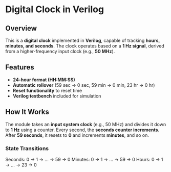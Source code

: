 # Digital Clock in Verilog

## Overview  
This is a **digital clock** implemented in **Verilog**, capable of tracking **hours, minutes, and seconds**. The clock operates based on a **1 Hz signal**, derived from a higher-frequency input clock (e.g., **50 MHz**).  

## Features  
- **24-hour format (HH:MM:SS)**  
- **Automatic rollover** (59 sec → 0 sec, 59 min → 0 min, 23 hr → 0 hr)  
- **Reset functionality** to reset time  
- **Verilog testbench** included for simulation  

## How It Works  
The module takes an **input system clock** (e.g., 50 MHz) and divides it down to **1 Hz** using a counter. Every second, the **seconds counter increments**. After **59 seconds**, it resets to **0** and increments **minutes**, and so on.  

### **State Transitions**  
Seconds: 0 → 1 → ... → 59 → 0
Minutes: 0 → 1 → ... → 59 → 0
Hours: 0 → 1 → ... → 23 → 0